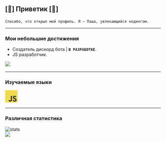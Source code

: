 ## [👋] Приветик [👋]

`Спасибо, что открыл мой профиль.
Я — Паша, увлекающийся кодингом.`

---
### Мои небольшие достижения
- Создатель дискорд бота | __**``В РАЗРАБОТКЕ``**__.
- JS разработчик.

<a href="https://discord.gg/BUnYTtA3YB">
  <img src="http://invidget.switchblade.xyz/BUnYTtA3YB" />
</a>

---
### **Изучаемые языки**

<img height="40" src="https://raw.githubusercontent.com/github/explore/80688e429a7d4ef2fca1e82350fe8e3517d3494d/topics/javascript/javascript.png">

---
### **Различная статистика**

![stats](https://github-readme-stats.vercel.app/api?username=ViNardle&show_icons=true&theme=dark)
<br />
<a href="https://wakatime.com/@ViNardle">
  <img src="https://github-readme-stats.vercel.app/api/wakatime?username=ViNardle&show_icons=true&hide_border=false&theme=dark&layout=compact">
</a>

